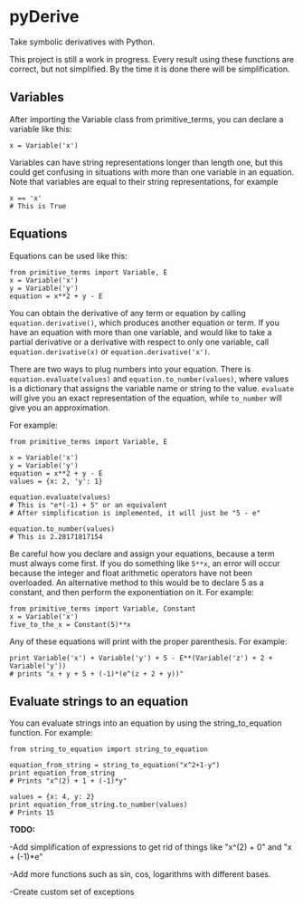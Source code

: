 # pyDerive
Take symbolic derivatives with Python.

This project is still a work in progress. Every result using these functions are correct, but not simplified. By the time it is done there will be simplification.

## Variables

After importing the Variable class from primitive_terms, you can declare a variable like this:
```
x = Variable('x')
```
Variables can have string representations longer than length one, but this could get confusing in situations with more than one variable in an equation.
Note that variables are equal to their string representations, for example
```
x == 'x'
# This is True
```

## Equations

Equations can be used like this:
```
from primitive_terms import Variable, E
x = Variable('x')
y = Variable('y')
equation = x**2 + y - E
```

You can obtain the derivative of any term or equation by calling `equation.derivative()`, which produces another equation or term. If you have an equation with more than one variable, and would like to take a partial derivative or a derivative with respect to only one variable, call `equation.derivative(x)` or `equation.derivative('x')`.

There are two ways to plug numbers into your equation. There is `equation.evaluate(values)` and `equation.to_number(values)`, where values is a dictionary that assigns the variable name or string to the value. `evaluate` will give you an exact representation of the equation, while `to_number` will give you an approximation.

For example:
```
from primitive_terms import Variable, E

x = Variable('x')
y = Variable('y')
equation = x**2 + y - E
values = {x: 2, 'y': 1}

equation.evaluate(values)
# This is "e*(-1) + 5" or an equivalent
# After simplification is implemented, it will just be "5 - e"

equation.to_number(values)
# This is 2.28171817154
```

Be careful how you declare and assign your equations, because a term must always come first. If you do something like `5**x`, an error will occur because the integer and float arithmetic operators have not been overloaded. An alternative method to this would be to declare 5 as a constant, and then perform the exponentiation on it. For example:
```
from primitive_terms import Variable, Constant
x = Variable('x')
five_to_the_x = Constant(5)**x
```

Any of these equations will print with the proper parenthesis. For example:
```
print Variable('x') + Variable('y') + 5 - E**(Variable('z') + 2 + Variable('y'))
# prints "x + y + 5 + (-1)*(e^(z + 2 + y))"
```

## Evaluate strings to an equation

You can evaluate strings into an equation by using the string_to_equation function. For example:

```
from string_to_equation import string_to_equation

equation_from_string = string_to_equation("x^2+1-y")
print equation_from_string
# Prints "x^(2) + 1 + (-1)*y"

values = {x: 4, y: 2}
print equation_from_string.to_number(values)
# Prints 15
```


**TODO:**

-Add simplification of expressions to get rid of things like "x^(2) + 0" and "x + (-1)*e"

-Add more functions such as sin, cos, logarithms with different bases.

-Create custom set of exceptions
